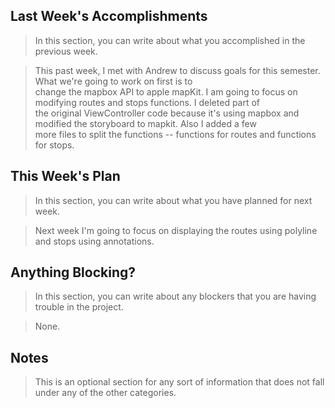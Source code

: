 ## Last Week's Accomplishments

> In this section, you can write about what you accomplished in the previous week.

> This past week, I met with Andrew to discuss goals for this semester. What we're going to work on first is to \
> change the mapbox API to apple mapKit. I am going to focus on modifying routes and stops functions. I deleted part of \
> the original ViewController code because it's using mapbox and modified the storyboard to mapkit. Also I added a few \
> more files to split the functions -- functions for routes and functions for stops. 

## This Week's Plan

> In this section, you can write about what you have planned for next week.

> Next week I'm going to focus on displaying the routes using polyline and stops using annotations. 

## Anything Blocking?

> In this section, you can write about any blockers that you are having trouble in the project.

> None. 

## Notes

> This is an optional section for any sort of information that does not fall under any of the other categories.
